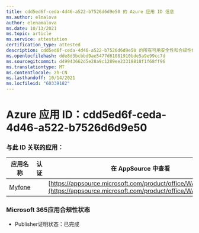 ```yaml
---
title: cdd5ed6f-ceda-4d46-a522-b7526d6d9e50 的 Azure 应用 ID 信息
ms.author: elmalova
author: elenamalova
ms.date: 10/13/2021
ms.topic: article
ms.service: attestation
certification_type: attested
description: cdd5ed6f-ceda-4d46-a522-b7526d6d9e50 的所有可用安全性和合规性信息。
ms.openlocfilehash: dde8d3bcbbd9ae5477d61081910bde5a9e99cc7d
ms.sourcegitcommit: d49943662d5e28a9c1289ee23318818f1f68ff96
ms.translationtype: MT
ms.contentlocale: zh-CN
ms.lasthandoff: 10/14/2021
ms.locfileid: "60339182"
---
```

# <a name="azure-app-id-cdd5ed6f-ceda-4d46-a522-b7526d6d9e50"></a>Azure 应用 ID：cdd5ed6f-ceda-4d46-a522-b7526d6d9e50


### <a name="apps-associated-with-this-id"></a>与此 ID 关联的应用：
| **应用名称** | **认证** | **在 AppSource 中查看** |
|--------------|---------------|-----------------------|
| [Myfone](https://docs.microsoft.com/microsoft-365-app-certification/forward/WA200000716) |  | [https://appsource.microsoft.com/product/office/WA200000716](https://appsource.microsoft.com/product/office/WA200000716) |

### <a name="microsoft-365-app-compliance-status"></a>Microsoft 365应用合规性状态
- Publisher证明状态：已完成
